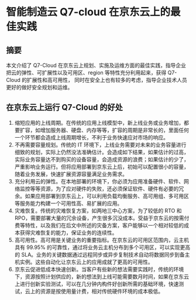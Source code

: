 # 智能制造云 Q7-cloud 在京东云上的最佳实践

## 摘要

本文介绍了 Q7-Cloud 在京东云上规划、实施及运维方面的最佳实践，指导企业把云的弹性、可扩展性以及可用区、region 等特性充分利用起来，获得 Q7-Cloud 的扩展性和高可用性，
同时在安全上也有较多的考虑，指导企业技术人员更好的做好安全规划和运维。 


## 在京东云上运行 Q7-Cloud 的好处 

1. 缩短应用的上线周期。在传统的应用上线模型中，新上线业务或业务增加，都要扩容，如增加服务器、硬盘、内存等等，扩容的周期是非常长的，里面任何一个环节都会造成上线周期增长，不利于业务快速应对市场的响应。 
2. 不再需要容量规划。传统的 IT 环境下，上线业务需要对未来的业务容量进行细致的规划，实际上仍然没法准确估计。会造成如下结果，如果估计的过高，实际业务容量达不到购买的设备容量，会造成资源的浪费；如果估计的少了，严重影响业务运行。但将应用部署到京东云上后，初始可以配置很小的容量，随着业务发展，快速扩展资源容量满足业务需求。 
3. 充分利用云的弹性。在本地部署的环境下，你必须为应用准备硬件、软件、网络监控等等资源，为了应对硬件的失败，还必须保证软件、硬件有必要的冗余。如果应用部署到京东云上，可以利用负载均衡服务、高可用组、多可用区等服务能力构建一个可用性高、易扩展的应用。 
4. 灾难恢复。传统的灾难恢复方案，如两地三中心方案，为了较低的 RTO 和 RPO，需要部署大量的冗余设备，产生很多沉没成本。受益于京东云的按需付费等特性，以及我们在后文中所述的灾备方案，客户能够以一个相对较低的成本获得灾难恢复的能力，保证业务的连续性。 
5. 高可用性。高可用是关键业务的重要指标。在京东云的可用区范围内，云主机具有 99.95% 的可靠性，通过将业务云主机分布到多个可用区，可以实现更高的 SLA。业务的关键数据通过远程同步或异步复制技术自动将数据同步到备主机实例。这些自动化让京东云上的应用成就了更高的可用性。 
6. 京东云促进低成本快速创新。当客户有些新的想法需要实践时，传统的环境下，资源按照计划供应的，新的想法到上线可能需要数月时间，如果在京东云上进行创新实验测试，可以在几分钟内构件好创新所需的基础环境，快速测试，云上的资源是按使用量计费，相对传统硬件环境的成本极低。 


